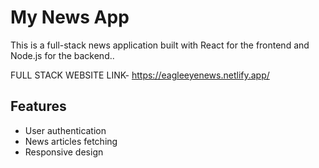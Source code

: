 # My News App

This is a full-stack news application built with React for the frontend and Node.js for the backend..

FULL STACK WEBSITE LINK-
https://eagleeyenews.netlify.app/

## Features

- User authentication
- News articles fetching
- Responsive design
